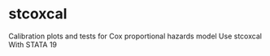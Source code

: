 # stcoxcal
Calibration plots and tests for Cox proportional hazards model Use stcoxcal With STATA 19
